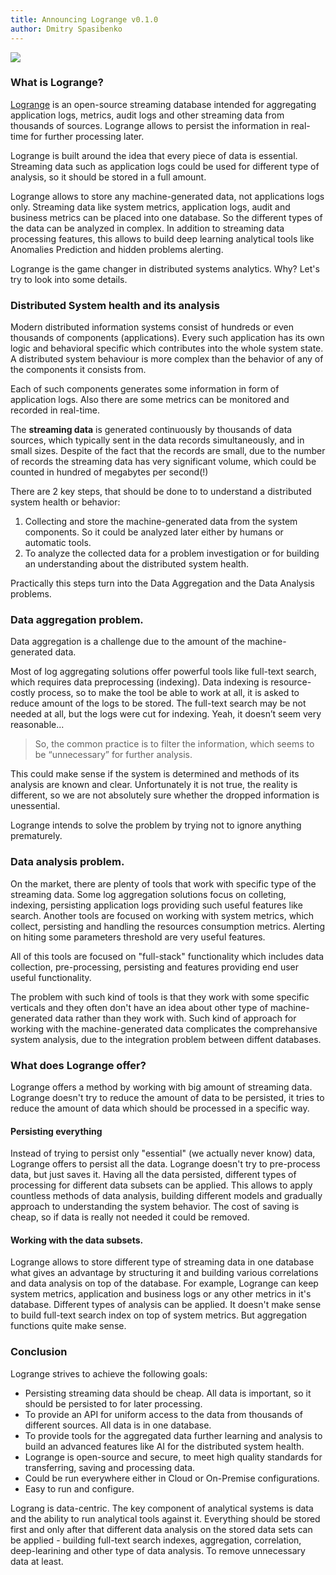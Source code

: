 ```yaml
---
title: Announcing Logrange v0.1.0 
author: Dmitry Spasibenko
---
```

![](https://raw.githubusercontent.com/logrange/website/master/blog/assets/Logrange-Logo-S.png)

### What is Logrange?
[Logrange](https://github.com/logrange/logrange) is an open-source streaming database intended for aggregating application logs, metrics, audit logs and other streaming data from thousands of sources. Logrange allows to persist the information in real-time for further processing later.

Logrange is built around the idea that every piece of data is essential. Streaming data such as application logs could be used for different type of analysis, so it should be stored in a full amount.

Logrange allows to store any machine-generated data, not applications logs only. Streaming data like system metrics, application logs, audit and business metrics can be placed into one database. So the different types of the data can be analyzed in complex. In addition to streaming data processing features, this allows to build deep learning analytical tools like Anomalies Prediction and hidden problems alerting.

Logrange is the game changer in distributed systems analytics. Why? Let's try to look into some details.
 
### Distributed System health and its analysis
Modern distributed information systems consist of hundreds or even thousands of components (applications). Every such application has its own logic and behavioral specific which contributes into the whole system state. A distributed system behaviour is more complex than the behavior of any of the components it consists from.

Each of such components generates some information in form of application logs. Also there are some metrics can be monitored and recorded in real-time. 

The **streaming data** is generated continuously by thousands of data sources, which typically sent in the data records simultaneously, and in small sizes. Despite of the fact that the records are small, due to the number of records the streaming data has very significant volume, which could be counted in hundred of megabytes per second(!)

There are 2 key steps, that should be done to to understand a distributed system health or behavior:
1. Collecting and store the machine-generated data from the system components. So it could be analyzed later either by humans or automatic tools.
2. To analyze the collected data for a problem investigation or for building an understanding about the distributed system health.

Practically this steps turn into the Data Aggregation and the Data Analysis problems.

### Data aggregation problem.
Data aggregation is a challenge due to the amount of the machine-generated data.

Most of log aggregating solutions offer powerful tools like full-text search, which requires data preprocessing (indexing). Data indexing is resource-costly process, so to make the tool be able to work at all, it is asked to reduce amount of the logs to be stored. The full-text search may be not needed at all, but the logs were cut for indexing. Yeah, it doesn’t seem very reasonable...

> So, the common practice is to filter the information, which seems to be “unnecessary”  for further analysis. 

This could make sense if the system is determined and methods of its analysis are known and clear. Unfortunately it is not true, the reality is different, so we are not absolutely sure whether the dropped information is unessential.

Logrange intends to solve the problem by trying not to ignore anything prematurely.

### Data analysis problem.
On the market, there are plenty of tools that work with specific type of the streaming data. Some log aggregation solutions focus on colleting, indexing, persisting application logs providing such useful features like search. Another tools are focused on working with system metrics, which collect, persisting and handling the resources consumption metrics. Alerting on hiting some parameters threshold are very useful features.

All of this tools are focused on "full-stack" functionality which includes data collection, pre-processing, persisting and features providing end user useful functionality. 

The problem with such kind of tools is that they work with some specific verticals and they often don't have an idea about other type of machine-generated data rather than they work with. Such kind of approach for working with the machine-generated data complicates the comprehansive system analysis, due to the integration problem between diffent databases.

### What does Logrange offer?
Logrange offers a method by working with big amount of streaming data. Logrange doesn't try to reduce the amount of data to be persisted, it tries to reduce the amount of data which should be processed in a specific way. 

#### Persisting everything
Instead of trying to persist only "essential" (we actually never know) data, Logrange offers to persist all the data. Logrange doesn't try to pre-process data, but just saves it. Having all the data persisted, different types of processing for different data subsets can be applied. This allows to apply countless methods of data analysis, building different models and gradually approach to understanding the system behavior. The cost of saving is cheap, so if data is really not needed it could be removed.

#### Working with the data subsets.
Logrange allows to store different type of streaming data in one database what gives an advantage by structuring it and building various correlations and data analysis on top of the database. For example, Logrange can keep system metrics, application and business logs or any other metrics in it's database. Different types of analysis can be applied. It doesn't make sense to build full-text search index on top of system metrics. But aggregation functions quite make sense.

### Conclusion
Logrange strives to achieve the following goals:
- Persisting streaming data should be cheap. All data is important, so it should be persisted to for later processing.
- To provide an API for uniform access to the data from thousands of different sources. All data is in one database.
- To provide tools for the aggregated data further learning and analysis to build an advanced features like AI for the distributed system health.
- Logrange is open-source and secure, to meet high quality standards for transferring, saving and processing data.
- Could be run everywhere either in Cloud or On-Premise configurations.
- Easy to run and configure.

Lograng is data-centric. The key component of analytical systems is data and the ability to run analytical tools against it. Everything should be stored first and only after that different data analysis on the stored data sets can be applied - building full-text search indexes, aggregation, correlation, deep-learining and other type of data analysis. To remove unnecessary data at least.

